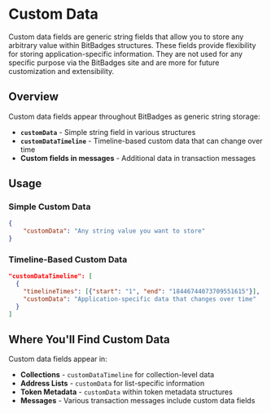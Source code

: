 # Custom Data

Custom data fields are generic string fields that allow you to store any arbitrary value within BitBadges structures. These fields provide flexibility for storing application-specific information. They are not used for any specific purpose via the BitBadges site and are more for future customization and extensibility.

## Overview

Custom data fields appear throughout BitBadges as generic string storage:

-   **`customData`** - Simple string field in various structures
-   **`customDataTimeline`** - Timeline-based custom data that can change over time
-   **Custom fields in messages** - Additional data in transaction messages

## Usage

### Simple Custom Data

```json
{
    "customData": "Any string value you want to store"
}
```

### Timeline-Based Custom Data

```json
"customDataTimeline": [
  {
    "timelineTimes": [{"start": "1", "end": "18446744073709551615"}],
    "customData": "Application-specific data that changes over time"
  }
]
```

## Where You'll Find Custom Data

Custom data fields appear in:

-   **Collections** - `customDataTimeline` for collection-level data
-   **Address Lists** - `customData` for list-specific information
-   **Token Metadata** - `customData` within token metadata structures
-   **Messages** - Various transaction messages include custom data fields
